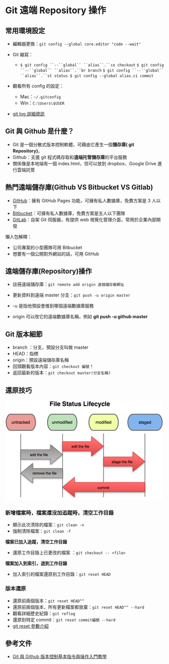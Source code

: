 # Git 遠端  Repository 操作

## 常用環境設定

* 編輯器更換：`git config --global core.editor "code --wait"`
* Git 縮寫：
    * `$ git config ``--``global`` ``alias``.``co checkout`
        `$ git config ``--``global`` ``alias``.``br branch`
        `$ git config ``--``global`` ``alias``.``st status
        $ git config --global alias.ci commit`

* 觀看所有 config 的設定：
    * Mac：`~/.gitconfig`
    * Win：`C:\Users\$USER`
* [git log 詳細資訊](https://git-scm.com/book/zh-tw/v2/Git-%E5%9F%BA%E7%A4%8E-%E6%AA%A2%E8%A6%96%E6%8F%90%E4%BA%A4%E7%9A%84%E6%AD%B7%E5%8F%B2%E8%A8%98%E9%8C%84)

## Git 與 Github 是什麼？

* Git 是一個分散式版本控制軟體，可藉由它產生一個**儲存庫( git Repository)**。
* Github：支援 git 程式碼存取和**遠端托管儲存庫**的平台服務
* 關係像是本地端有一個 index.html，但可以放到 dropbox、Google Drive 進行雲端託管

## 熱門遠端儲存庫(Github VS Bitbucket VS Gitlab)

* [GitHub](https://github.com/)：擁有 GitHub Pages 功能，可擁有私人數據庫，免費方案是 3 人以下
* [Bitbucket](https://bitbucket.org/product/pricing)：可擁有私人數據庫，免費方案是五人以下團隊
* [GitLab](https://about.gitlab.com/)：自架 Git 伺服器，有提供 web 視覺化管理介面，常用於企業內部開發

懶人包解釋：

* 公司專案的小型團隊可用 Bitbucket
* 想要有一個公開對外網站的話，可用 GitHub

## 遠端儲存庫(Repository)操作

* 註冊遠端儲存庫：`git remote add origin 遠端儲存庫網址`
* 更新資料到遠端 master 分支：`git push -u origin master`

* -u 是指他預設會推到哪個遠端數據庫服務
* origin 可以改它的遠端數據庫名稱，例如 **git push -u github master**

## Git 版本細節

* branch ：分支，預設分支叫做 master
* HEAD：指標 
* origin：預設遠端儲存庫名稱
* 回頭觀看版本內容：`git checkout 編號`！
* 返回最新的版本：`git checkout master(分支名稱)`

## 還原技巧

![Image: 18333fig0201-tn.png](images\18333fig0201-tn.png)

### 新增檔案時，檔案還沒加追蹤時，清空工作目錄

* 顯示此次清除的檔案：`git clean -n`
* 強制清除檔案：`git clean -f `

**檔案已加入追蹤，清空工作目錄**

* 還原工作目錄上已更改的檔案 ：`git checkout -- <file>`

**檔案加入到索引，退到工作目錄**

* 加入索引的檔案還原到工作目錄：`git reset HEAD`

### 版本還原

* 還原前兩個版本：`git reset HEAD^^`
* 還原前兩個版本，所有更新檔案都放棄：`git reset HEAD^^ --hard`
* 觀看詳細歷史紀錄：`git reflog`
* 還原到特定 commit：`git reset commit編號 --hard`
* [git reset 參數介紹](https://gitbook.tw/chapters/using-git/reset-commit.html)



## 參考文件

* [Git 與 Github 版本控制基本指令與操作入門教學](https://blog.techbridge.cc/2018/01/17/learning-programming-and-coding-with-python-git-and-github-tutorial/)